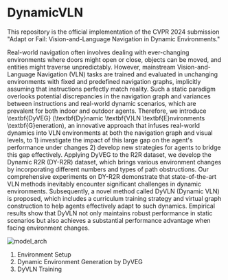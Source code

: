 # DynamicVLN
This repository is the official implementation of the CVPR 2024 submission "Adapt or Fail: Vision-and-Language Navigation in Dynamic Environments."

Real-world navigation often involves dealing with ever-changing environments where doors might open or close, objects can be moved, and entities might traverse unpredictably. However, mainstream Vision-and-Language Navigation (VLN) tasks are trained and evaluated in unchanging environments with fixed and predefined navigation graphs, implicitly assuming that instructions perfectly match reality. Such a static paradigm overlooks potential discrepancies in the navigation graph and variances between instructions and real-world dynamic scenarios, which are prevalent for both indoor and outdoor agents. Therefore, we introduce \textbf{DyVEG} (\textbf{Dy}namic \textbf{V}LN \textbf{E}nvironments \textbf{G}eneration), an innovative approach that infuses real-world dynamics into VLN environments at both the navigation graph and visual levels, to 1) investigate the impact of this large gap on the agent's performance under changes 2) develop new strategies for agents to bridge this gap effectively. Applying DyVEG to the R2R dataset, we develop the Dynamic R2R (DY-R2R) dataset, which brings various environment changes by incorporating different numbers and types of path obstructions. Our comprehensive experiments on DY-R2R demonstrate that state-of-the-art VLN methods inevitably encounter significant challenges in dynamic environments. Subsequently, a novel method called DyVLN (Dynamic VLN) is proposed, which includes a curriculum training strategy and virtual graph construction to help agents effectively adapt to such dynamics. Empirical results show that DyVLN not only maintains robust performance in static scenarios but also achieves a substantial performance advantage when facing environment changes.

![model_arch](figures/model_arch.png)

1. Environment Setup
2. Dynamic Environment Generation by DyVEG
3. DyVLN Training
